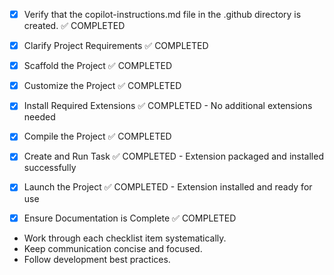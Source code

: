 <!-- Use this file to provide workspace-specific custom instructions to Copilot. For more details, visit https://code.visualstudio.com/docs/copilot/copilot-customization#_use-a-githubcopilotinstructionsmd-file -->
- [x] Verify that the copilot-instructions.md file in the .github directory is created. ✅ COMPLETED

- [x] Clarify Project Requirements ✅ COMPLETED
	<!-- VS Code extension for SQL formatting using T-SQLinator professional style, TypeScript -->

- [x] Scaffold the Project ✅ COMPLETED
	<!--
	Created VS Code extension structure with package.json, tsconfig.json, main extension.ts file,
	README.md, .gitignore, .vscodeignore, and source directory. Extension implements DocumentFormattingEditProvider
	for SQL formatting using T-SQLinator professional formatting configuration.
	-->

- [x] Customize the Project ✅ COMPLETED
	<!--
	Created custom TSqlinatorFormatter class with professional T-SQLinator formatting style.
	Implemented comprehensive SQL formatting with keyword case conversion, indentation, comma positioning,
	and column alignment. Updated main extension to use custom formatter instead of external library.
	-->

- [x] Install Required Extensions ✅ COMPLETED - No additional extensions needed

- [x] Compile the Project ✅ COMPLETED
	<!--
	Verified that all previous steps have been completed.
	Installed Node.js and npm dependencies.
	Successfully compiled TypeScript without errors.
	Project is ready for testing and launch.
	-->

- [x] Create and Run Task ✅ COMPLETED - Extension packaged and installed successfully
	<!--
	Project packaged as t-sqlinator-0.1.0.vsix and installed in VS Code.
	Extension is ready for use with SQL files.
	 -->

- [x] Launch the Project ✅ COMPLETED - Extension installed and ready for use
	<!--
	T-SQLinator extension successfully installed in VS Code.
	Users can now format SQL files using Ctrl+Shift+P -> "Format SQL Document"
	 -->

- [x] Ensure Documentation is Complete ✅ COMPLETED
	<!--
	Created comprehensive README.md, CHANGELOG.md, LICENSE, and copilot-instructions.md.
	All documentation reflects the T-SQLinator branding and functionality.
	Project includes MIT license and proper package.json metadata.
	 -->

<!--
## Execution Guidelines
PROGRESS TRACKING:
- If any tools are available to manage the above todo list, use it to track progress through this checklist.
- After completing each step, mark it complete and add a summary.
- Read current todo list status before starting each new step.

COMMUNICATION RULES:
- Avoid verbose explanations or printing full command outputs.
- If a step is skipped, state that briefly (e.g. "No extensions needed").
- Do not explain project structure unless asked.
- Keep explanations concise and focused.

DEVELOPMENT RULES:
- Use '.' as the working directory unless user specifies otherwise.
- Avoid adding media or external links unless explicitly requested.
- Use placeholders only with a note that they should be replaced.
- Use VS Code API tool only for VS Code extension projects.
- Once the project is created, it is already opened in Visual Studio Code—do not suggest commands to open this project in Visual Studio again.
- If the project setup information has additional rules, follow them strictly.

FOLDER CREATION RULES:
- Always use the current directory as the project root.
- If you are running any terminal commands, use the '.' argument to ensure that the current working directory is used ALWAYS.
- Do not create a new folder unless the user explicitly requests it besides a .vscode folder for a tasks.json file.
- If any of the scaffolding commands mention that the folder name is not correct, let the user know to create a new folder with the correct name and then reopen it again in vscode.

EXTENSION INSTALLATION RULES:
- Only install extension specified by the get_project_setup_info tool. DO NOT INSTALL any other extensions.

PROJECT CONTENT RULES:
- If the user has not specified project details, assume they want a "Hello World" project as a starting point.
- Avoid adding links of any type (URLs, files, folders, etc.) or integrations that are not explicitly required.
- Avoid generating images, videos, or any other media files unless explicitly requested.
- If you need to use any media assets as placeholders, let the user know that these are placeholders and should be replaced with the actual assets later.
- Ensure all generated components serve a clear purpose within the user's requested workflow.
- If a feature is assumed but not confirmed, prompt the user for clarification before including it.
- If you are working on a VS Code extension, use the VS Code API tool with a query to find relevant VS Code API references and samples related to that query.

TASK COMPLETION RULES:
- Your task is complete when:
  - Project is successfully scaffolded and compiled without errors
  - copilot-instructions.md file in the .github directory exists in the project
  - README.md file exists and is up to date
  - User is provided with clear instructions to debug/launch the project

Before starting a new task in the above plan, update progress in the plan.
-->
- Work through each checklist item systematically.
- Keep communication concise and focused.
- Follow development best practices.
